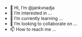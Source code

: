 - 👋 Hi, I’m @jankvnadja
- 👀 I’m interested in ...
- 🌱 I’m currently learning ...
- 💞️ I’m looking to collaborate on ...
- 📫 How to reach me ...

<!---
jankvnadja/jankvnadja is a ✨ special ✨ repository because its `README.md` (this file) appears on your GitHub profile.
You can click the Preview link to take a look at your changes.
--->
